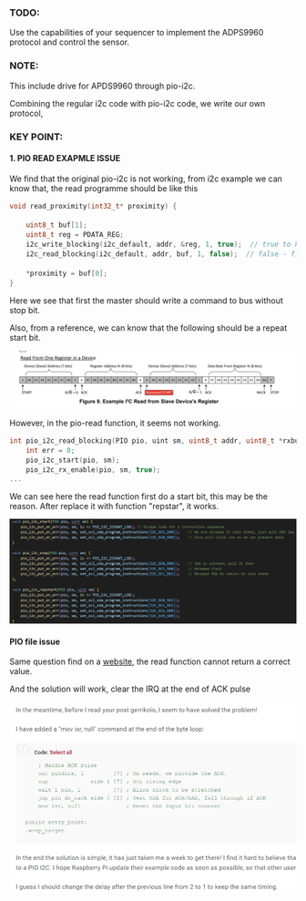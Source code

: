 ### TODO:

Use the capabilities of your sequencer to implement the ADPS9960 protocol and control the sensor.

### NOTE:

This include drive for APDS9960 through pio-i2c.

Combining the regular i2c code with pio-i2c code, we write our own protocol,

### KEY POINT:

#### 1. PIO READ EXAPMLE ISSUE

We find that the original pio-i2c is not working, from i2c example we can know that, the read programme should be like this

```c
void read_proximity(int32_t* proximity) {

    uint8_t buf[1];
    uint8_t reg = PDATA_REG;
    i2c_write_blocking(i2c_default, addr, &reg, 1, true);  // true to keep master control of bus
    i2c_read_blocking(i2c_default, addr, buf, 1, false);  // false - finished with bus

    *proximity = buf[0];
}
```

Here we see that first the master should write a command to bus without stop bit. 

Also, from a reference, we can know that the following should be a repeat start bit.

![image-20221115182910619](README.assets/image-20221115182910619.png)

However, in the pio-read function, it seems not working.

```c
int pio_i2c_read_blocking(PIO pio, uint sm, uint8_t addr, uint8_t *rxbuf, uint len) {
    int err = 0;
    pio_i2c_start(pio, sm);
    pio_i2c_rx_enable(pio, sm, true);
...
```

We can see here the read function first do a start bit, this may be the reason. After replace it with function "repstar", it works.

![image-20221115183138266](README.assets/image-20221115183138266.png)

#### PIO file issue

Same question find on a [website](https://forums.raspberrypi.com/viewtopic.php?t=340111), the read function cannot return a correct value. 

And the solution will work, clear the IRQ at the end of ACK pulse

![image-20221115183411181](README.assets/image-20221115183411181.png)